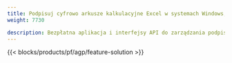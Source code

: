 ```yaml
---
title: Podpisuj cyfrowo arkusze kalkulacyjne Excel w systemach Windows, Linux i macOS 
weight: 7730

description: Bezpłatna aplikacja i interfejsy API do zarządzania podpisami graficznymi i tekstowymi w plikach XLS, XLSX i ODS
---
```

{{< blocks/products/pf/agp/feature-solution >}} 

